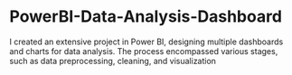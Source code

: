 # PowerBI-Data-Analysis-Dashboard
I created an extensive project in Power BI, designing multiple dashboards and charts for data analysis. The process encompassed various stages, such as data preprocessing, cleaning, and visualization
